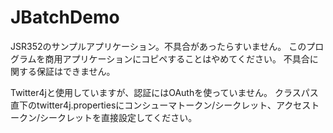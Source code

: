 JBatchDemo
==========

JSR352のサンプルアプリケーション。不具合があったらすいません。
このプログラムを商用アプリケーションにコピペすることはやめてください。
不具合に関する保証はできません。

Twitter4jと使用していますが、認証にはOAuthを使っていません。
クラスパス直下のtwitter4j.propertiesにコンシューマトークン/シークレット、アクセストークン/シークレットを直接設定してください。
